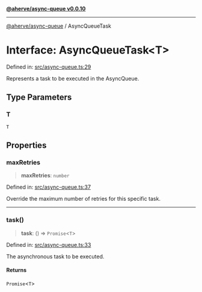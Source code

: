 [**@aherve/async-queue v0.0.10**](../README.md)

***

[@aherve/async-queue](../globals.md) / AsyncQueueTask

# Interface: AsyncQueueTask\<T\>

Defined in: [src/async-queue.ts:29](https://github.com/aherve/async-queue/blob/447558e6887d14e30051b5e6b88beb39e95cc768/src/async-queue.ts#L29)

Represents a task to be executed in the AsyncQueue.

## Type Parameters

### T

`T`

## Properties

### maxRetries

> **maxRetries**: `number`

Defined in: [src/async-queue.ts:37](https://github.com/aherve/async-queue/blob/447558e6887d14e30051b5e6b88beb39e95cc768/src/async-queue.ts#L37)

Override the maximum number of retries for this specific task.

***

### task()

> **task**: () => `Promise`\<`T`\>

Defined in: [src/async-queue.ts:33](https://github.com/aherve/async-queue/blob/447558e6887d14e30051b5e6b88beb39e95cc768/src/async-queue.ts#L33)

The asynchronous task to be executed.

#### Returns

`Promise`\<`T`\>
